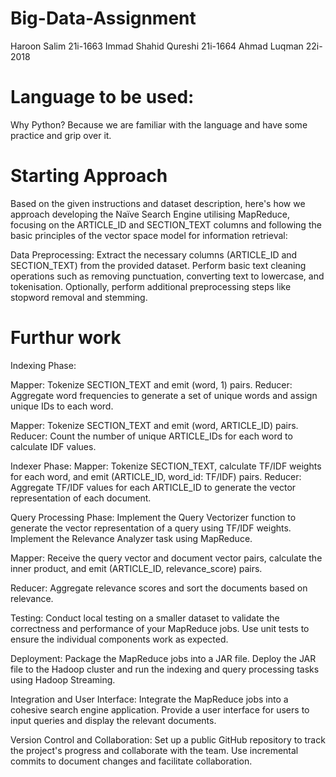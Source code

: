 # Big-Data-Assignment
Haroon Salim 21i-1663
Immad Shahid Qureshi 21i-1664
Ahmad Luqman 22i-2018

# Language to be used: 
Why Python? 
Because we are familiar with the language and have some practice and grip over it.

# Starting Approach
Based on the given instructions and dataset description, here's how we approach developing the Naïve Search Engine utilising MapReduce, focusing on the ARTICLE_ID and SECTION_TEXT columns and following the basic principles of the vector space model for information retrieval: 

Data Preprocessing: Extract the necessary columns (ARTICLE_ID and SECTION_TEXT) from the provided dataset. Perform basic text cleaning operations such as removing punctuation, converting text to lowercase, and tokenisation. Optionally, perform additional preprocessing steps like stopword removal and stemming. 


# Furthur work
Indexing Phase:

Mapper: Tokenize SECTION_TEXT and emit (word, 1) pairs. 
Reducer: Aggregate word frequencies to generate a set of unique words and assign unique IDs to each word. 

 
Mapper: Tokenize SECTION_TEXT and emit (word, ARTICLE_ID) pairs. 
Reducer: Count the number of unique ARTICLE_IDs for each word to calculate IDF values. 

Indexer Phase: 
Mapper: Tokenize SECTION_TEXT, calculate TF/IDF weights for each word, and emit (ARTICLE_ID, word_id: TF/IDF) pairs. 
Reducer: Aggregate TF/IDF values for each ARTICLE_ID to generate the vector representation of each document. 

Query Processing Phase: Implement the Query Vectorizer function to generate the vector representation of a query using TF/IDF weights. Implement the Relevance Analyzer task using MapReduce.

Mapper: Receive the query vector and document vector pairs, calculate the inner product, and emit (ARTICLE_ID, relevance_score) pairs. 

Reducer: Aggregate relevance scores and sort the documents based on relevance. 

Testing: Conduct local testing on a smaller dataset to validate the correctness and performance of your MapReduce jobs. Use unit tests to ensure the individual components work as expected. 

Deployment: Package the MapReduce jobs into a JAR file. Deploy the JAR file to the Hadoop cluster and run the indexing and query processing tasks using Hadoop Streaming. 

Integration and User Interface: Integrate the MapReduce jobs into a cohesive search engine application. Provide a user interface for users to input queries and display the relevant documents. 

Version Control and Collaboration: Set up a public GitHub repository to track the project's progress and collaborate with the team. Use incremental commits to document changes and facilitate collaboration. 


